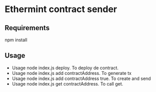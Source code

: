 # Ethermint contract sender

## Requirements
npm install

## Usage
- Usage node index.js deploy. To deploy de contract.
- Usage node index.js add contractAddress. To generate tx
- Usage node index.js add contractAddress true. To create and send
- Usage node index.js get contractAddress. To call get.

